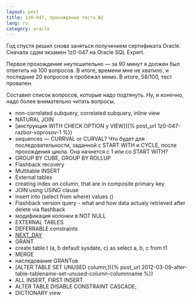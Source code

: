 ```yaml
---
layout: post
title: 1z0-047, прохождение теста №1 
lang: ru
category: oracle
---
```


Год спустя решил снова заняться получением сертификата Oracle. Сначала сдам экзамен 1z0-047 
на Oracle SQL Expert.

Первое прохождение неутешительно — за 90 минут я должен был ответить на 100 вопросов. 
В итоге, времени мне не хватило, и последние 20 вопросов я пробежал мимо. В итоге, 58/100, тест провален. 

Составил список вопросов, которые надо подтянуть. Ну, и конечно, надо более внимательно читать вопросы.

* non-correlated subquery, correlated subquery, inline view
* NATURAL JOIN
* [инструкция WITH CHECK OPTION у VIEW]({% post_url 1z0-047-razbor-voprosov-1 %})
* sequences — CURRVAL or CURVAL? Что будет для последовательности, заданной с START WITH и CYCLE, после 
  прохождения цикла. Она начнется с 1 или со START WITH?
* GROUP BY CUBE, GROUP BY ROLLUP
* Flashback recovery
* Multitable INSERT
* External tables
* creating index on column, that are in composite primary key
* JOIN using USING clause
* insert into (select from where) values ()
* Flashback version query - what and how data actualy retrieved after delete via flashback
* модификация колонки в NOT NULL
* EXTERNAL TABLES
* DEFERRABLE constraints
* [NEXT_DAY](http://iseetheline.ru/2012/06/30/2/)
* GRANT
* create table t (a, b default sysdate, c) as select a, b, c from t1
* MERGE
* наследование GRANTов
* [ALTER TABLE SET UNUSED column;]({% post_url 2012-03-09-alter-table-tablename-set-unused-column-columnname %})
* ALL INSERT, FIRST INSERT
* ALTER TABLE DISABLE CONSTRAINT CASCADE;
* DICTIONARY view
